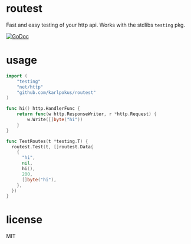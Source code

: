 # routest
Fast and easy testing of your http api. Works with the stdlibs `testing` pkg.

[![GoDoc](https://godoc.org/github.com/karlpokus/routest?status.svg)](https://godoc.org/github.com/karlpokus/routest)

# usage
```go
import (
	"testing"
	"net/http"
	"github.com/karlpokus/routest"
)

func hi() http.HandlerFunc {
	return func(w http.ResponseWriter, r *http.Request) {
		w.Write([]byte("hi"))
	}
}

func TestRoutes(t *testing.T) {
  routest.Test(t, []routest.Data{
    {
      "hi",
      nil,
      hi(),
      200,
      []byte("hi"),
    },
  })
}
```

# license
MIT
